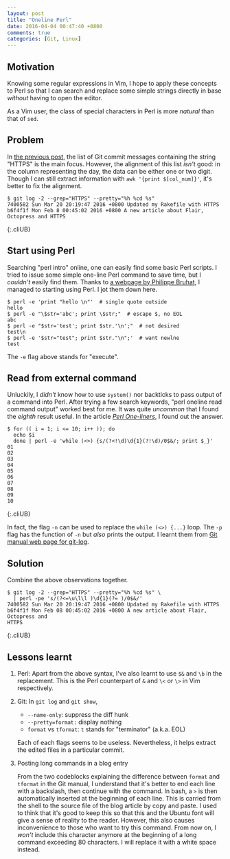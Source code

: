 ```yaml
---
layout: post
title: "Oneline Perl"
date: 2016-04-04 00:47:40 +0800
comments: true
categories: [Git, Linux]
---
```


Motivation
---

Knowing some regular expressions in Vim, I hope to apply these
concepts to Perl so that I can search and replace some simple strings
directly in base *without* having to open the editor.

As a Vim user, the class of special characters in Perl is more
*natural* than that of `sed`.

Problem
---

In [the previous post][pp], the list of Git commit messages containing
the string "HTTPS" is the main focus.  However, the alignment of this
list *isn't* good: in the column representing the day, the data can be
either one or two digit.  Though I can still extract information with
`awk '{print $[col_num]}'`, it's better to fix the alignment.

    $ git log -2 --grep="HTTPS" --pretty="%h %cd %s"
    7400582 Sun Mar 20 20:19:47 2016 +0800 Updated my Rakefile with HTTPS
    b6f4f1f Mon Feb 8 00:45:02 2016 +0800 A new article about Flair, Octopress and HTTPS
{:.cliUB}

<!-- more -->

Start using Perl
---

Searching "perl intro" online, one can easily find some basic Perl
scripts.  I tried to issue some simple one-line Perl command to save
time, but I *couldn't* easily find them.  Thanks to
[a webpage by Philippe Bruhat][oneline], I managed to starting using
Perl.  I jot them down here.

    $ perl -e 'print "hello \n"'  # single quote outside
    hello
    $ perl -e "\$str='abc'; print \$str;"  # escape $, no EOL
    abc
    $ perl -e "$str='test'; print $str.'\n';"  # not desired
    test\n
    $ perl -e '$str="test"; print $str."\n";'  # want newlne
    test

The `-e` flag above stands for "execute".

Read from external command
---

Unluckily, I *didn't* know how to use `system()` nor backticks to pass
output of a command into Perl.  After trying a few search keywords,
"perl oneline read command output" worked best for me.  It was quite
*uncommon* that I found the *eighth* result useful.  In the article
[*Perl One-liners*][1er], I found out the answer.

    $ for (( i = 1; i <= 10; i++ )); do
      echo $i
      done | perl -e 'while (<>) {s/(?<!\d)\d{1}(?!\d)/0$&/; print $_}'
    01
    02
    03
    04
    05
    06
    07
    08
    09
    10
{:.cliUB}

In fact, the flag `-n` can be used to replace the `while (<>) {...}`
loop.  The `-p` flag has the function of `-n` but *also* prints the
output.  I learnt them from [Git manual web page for git-log][gitlog].

Solution
---

Combine the above observations together.

    $ git log -2 --grep="HTTPS" --pretty="%h %cd %s" \
      | perl -pe 's/(?<=\u\l\l )\d{1}(?= )/0$&/'
    7400582 Sun Mar 20 20:19:47 2016 +0800 Updated my Rakefile with HTTPS
    b6f4f1f Mon Feb 08 00:45:02 2016 +0800 A new article about Flair, Octopress and 
    HTTPS
{:.cliUB}

Lessons learnt
---

1. Perl: Apart from the above syntax, I've also learnt to use `$&` and
   `\b` in the replacement.  This is the Perl counterpart of `&` and
   `\<` or `\>` in Vim respectively.
2. Git: In `git log` and `git show`,
    - `--name-only`: suppress the diff hunk
    - `--pretty=format:` display nothing
    - `format` vs `tformat`: `t` stands for "terminator" (a.k.a. EOL)

    Each of each flags seems to be useless.  Nevertheless, it helps
    extract the edited files in a particular commit.

3. Posting long commands in a blog entry

    From the two codeblocks explaining the difference between `format`
    and `tformat` in the Git manual, I understand that it's better to
    end each line with a backslash, then continue with the command.
    In bash,  a `>` is then automatically inserted at the beginning of
    each line.  This is carried from the shell to the source file of
    the blog article by copy and paste.  I used to think that it's
    good to keep this so that this and the Ubuntu font will give a
    sense of reality to the reader.  However, this also causes
    inconvenience to those who want to try this command.  From now on,
    I *won't* include this character anymore at the beginning of a
    long command exceeding 80 characters.  I will replace it with a
    white space instead.

[pp]: /blog/2016/04/03/searching-git-commit-messages/
[oneline]: http://articles.mongueurs.net/magazines/linuxmag50.html
[1er]: http://www.theperlreview.com/articles/one-liners.html
[gitlog]: https://www.kernel.org/pub/software/scm/git/docs/git-log.html
